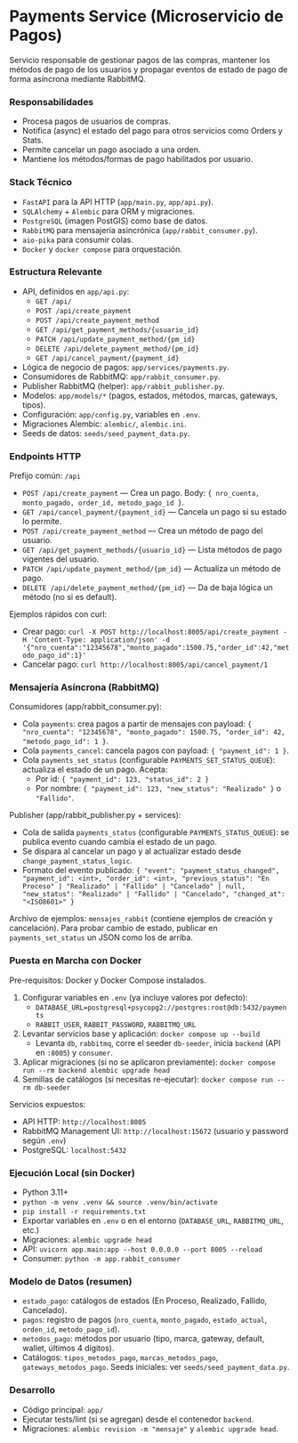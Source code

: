 # Payments Service (Microservicio de Pagos)

Servicio responsable de gestionar pagos de las compras, mantener los métodos de pago de los usuarios y propagar eventos de estado de pago de forma asíncrona mediante RabbitMQ.

### **Responsabilidades**
- Procesa pagos de usuarios de compras.
- Notifica (async) el estado del pago para otros servicios como Orders y Stats.
- Permite cancelar un pago asociado a una orden.
- Mantiene los métodos/formas de pago habilitados por usuario.

### **Stack Técnico**
- `FastAPI` para la API HTTP (`app/main.py`, `app/api.py`).
- `SQLAlchemy` + `Alembic` para ORM y migraciones.
- `PostgreSQL` (imagen PostGIS) como base de datos.
- `RabbitMQ` para mensajería asincrónica (`app/rabbit_consumer.py`).
- `aio-pika` para consumir colas.
- `Docker` y `docker compose` para orquestación.

### **Estructura Relevante**
- API, definidos en `app/api.py`:
  - `GET /api/`
  - `POST /api/create_payment`
  - `POST /api/create_payment_method`
  - `GET /api/get_payment_methods/{usuario_id}`
  - `PATCH /api/update_payment_method/{pm_id}`
  - `DELETE /api/delete_payment_method/{pm_id}`
  - `GET /api/cancel_payment/{payment_id}`
- Lógica de negocio de pagos: `app/services/payments.py`.
- Consumidores de RabbitMQ: `app/rabbit_consumer.py`.
- Publisher RabbitMQ (helper): `app/rabbit_publisher.py`.
- Modelos: `app/models/*` (pagos, estados, métodos, marcas, gateways, tipos).
- Configuración: `app/config.py`, variables en `.env`.
- Migraciones Alembic: `alembic/`, `alembic.ini`.
- Seeds de datos: `seeds/seed_payment_data.py`.

### **Endpoints HTTP**
Prefijo común: `/api`
- `POST /api/create_payment` — Crea un pago. Body: `{ nro_cuenta, monto_pagado, order_id, metodo_pago_id }`.
- `GET /api/cancel_payment/{payment_id}` — Cancela un pago si su estado lo permite.
- `POST /api/create_payment_method` — Crea un método de pago del usuario.
- `GET /api/get_payment_methods/{usuario_id}` — Lista métodos de pago vigentes del usuario.
- `PATCH /api/update_payment_method/{pm_id}` — Actualiza un método de pago.
- `DELETE /api/delete_payment_method/{pm_id}` — Da de baja lógica un método (no si es default).

Ejemplos rápidos con curl:
- Crear pago: `curl -X POST http://localhost:8005/api/create_payment -H 'Content-Type: application/json' -d '{"nro_cuenta":"12345678","monto_pagado":1500.75,"order_id":42,"metodo_pago_id":1}'`
- Cancelar pago: `curl http://localhost:8005/api/cancel_payment/1`

### **Mensajería Asíncrona (RabbitMQ)**
Consumidores (app/rabbit_consumer.py):
- Cola `payments`: crea pagos a partir de mensajes con payload: `{ "nro_cuenta": "12345678", "monto_pagado": 1500.75, "order_id": 42, "metodo_pago_id": 1 }`.
- Cola `payments_cancel`: cancela pagos con payload: `{ "payment_id": 1 }`.
- Cola `payments_set_status` (configurable `PAYMENTS_SET_STATUS_QUEUE`): actualiza el estado de un pago. Acepta:
  - Por id: `{ "payment_id": 123, "status_id": 2 }`
  - Por nombre: `{ "payment_id": 123, "new_status": "Realizado" }` o `"Fallido"`.

Publisher (app/rabbit_publisher.py + services):
- Cola de salida `payments_status` (configurable `PAYMENTS_STATUS_QUEUE`): se publica evento cuando cambia el estado de un pago.
- Se dispara al cancelar un pago y al actualizar estado desde `change_payment_status_logic`.
- Formato del evento publicado:
  `{
    "event": "payment_status_changed",
    "payment_id": <int>,
    "order_id": <int>,
    "previous_status": "En Proceso" | "Realizado" | "Fallido" | "Cancelado" | null,
    "new_status": "Realizado" | "Fallido" | "Cancelado",
    "changed_at": "<ISO8601>"
  }`

Archivo de ejemplos: `mensajes_rabbit` (contiene ejemplos de creación y cancelación). Para probar cambio de estado, publicar en `payments_set_status` un JSON como los de arriba.

### **Puesta en Marcha con Docker**
Pre-requisitos: Docker y Docker Compose instalados.
1) Configurar variables en `.env` (ya incluye valores por defecto):
   - `DATABASE_URL=postgresql+psycopg2://postgres:root@db:5432/payments`
   - `RABBIT_USER`, `RABBIT_PASSWORD`, `RABBITMQ_URL`
2) Levantar servicios base y aplicación: `docker compose up --build`
   - Levanta `db`, `rabbitmq`, corre el seeder `db-seeder`, inicia `backend` (API en `:8005`) y `consumer`.
3) Aplicar migraciones (si no se aplicaron previamente): `docker compose run --rm backend alembic upgrade head`
4) Semillas de catálogos (si necesitas re-ejecutar): `docker compose run --rm db-seeder`

Servicios expuestos:
- API HTTP: `http://localhost:8005`
- RabbitMQ Management UI: `http://localhost:15672` (usuario y password según `.env`)
- PostgreSQL: `localhost:5432`

### **Ejecución Local (sin Docker)**
- Python 3.11+
- `python -m venv .venv && source .venv/bin/activate`
- `pip install -r requirements.txt`
- Exportar variables en `.env` o en el entorno (`DATABASE_URL`, `RABBITMQ_URL`, etc.)
- Migraciones: `alembic upgrade head`
- API: `uvicorn app.main:app --host 0.0.0.0 --port 8005 --reload`
- Consumer: `python -m app.rabbit_consumer`

### **Modelo de Datos (resumen)**
- `estado_pago`: catálogos de estados (En Proceso, Realizado, Fallido, Cancelado).
- `pagos`: registro de pagos (`nro_cuenta`, `monto_pagado`, `estado_actual`, `orden_id`, `metodo_pago_id`).
- `metodos_pago`: métodos por usuario (tipo, marca, gateway, default, wallet, últimos 4 dígitos).
- Catálogos: `tipos_metodos_pago`, `marcas_metodos_pago`, `gateways_metodos_pago`.
Seeds iniciales: ver `seeds/seed_payment_data.py`.

### **Desarrollo**
- Código principal: `app/`
- Ejecutar tests/lint (si se agregan) desde el contenedor `backend`.
- Migraciones: `alembic revision -m "mensaje"` y `alembic upgrade head`.
